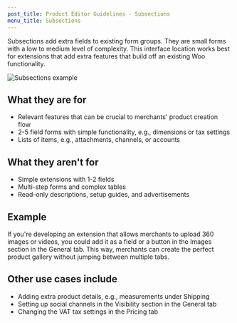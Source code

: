 ```yaml
---
post_title: Product Editor Guidelines - Subsections
menu_title: Subsections
---
```


Subsections add extra fields to existing form groups. They are small forms with a low to medium level of complexity. This interface location works best for extensions that add extra features that build off an existing Woo functionality.

![Subsections example](https://developer.woo.com/wp-content/uploads/2023/12/product-editor-ext-guidelines-subsections.png)


## What they are for

- Relevant features that can be crucial to merchants' product creation flow
- 2-5 field forms with simple functionality, e.g., dimensions or tax settings
- Lists of items, e.g., attachments, channels, or accounts

## What they aren't for

- Simple extensions with 1-2 fields
- Multi-step forms and complex tables
- Read-only descriptions, setup guides, and advertisements

## Example

If you're developing an extension that allows merchants to upload 360 images or videos, you could add it as a field or a button in the Images section in the General tab. This way, merchants can create the perfect product gallery without jumping between multiple tabs.

## Other use cases include

- Adding extra product details, e.g., measurements under Shipping
- Setting up social channels in the Visibility section in the General tab
- Changing the VAT tax settings in the Pricing tab
